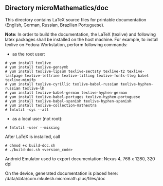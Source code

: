 ## Directory microMathematics/doc

This directory contains LaTeX source files for printable documentation (English, German, Russian, Brazilian Portuguese).

**Note:**
In order to build the documentation, the LaTeX (texlive) and following latex packages shall be installed on the host machine. For example, to install texlive on Fedora Workstation, perform following commands:

- as the root user:
```
# yum install texlive
# yum install texlive-gensymb
# yum install texlive-lipsum texlive-sectsty texlive-t2 texlive-lastpage texlive-lettrine texlive-titling texlive-fonts-tlwg babel texlive-minifp
# yum install texlive-cyrillic texlive-babel-russian texlive-hyphen-russian texlive-lh 
# yum install texlive-babel-german texlive-hyphen-german
# yum install texlive-babel-portuges texlive-hyphen-portuguese
# yum install texlive-babel-spanish texlive-hyphen-spanish
# yum install texlive-collection-mathextra
# fmtutil -sys --all
```
- as a local user (not root):
```
# fmtutil -user --missing
```

After LaTeX is installed, call 
```
# chmod +x build-doc.sh 
# ./build-doc.sh <version_code>
```

Android Emulator used to export documentation: Nexus 4, 768 x 1280, 320 dpi

On the device, generated documentation is placed here: /data/data/com.mkulesh.micromath.plus/files/doc